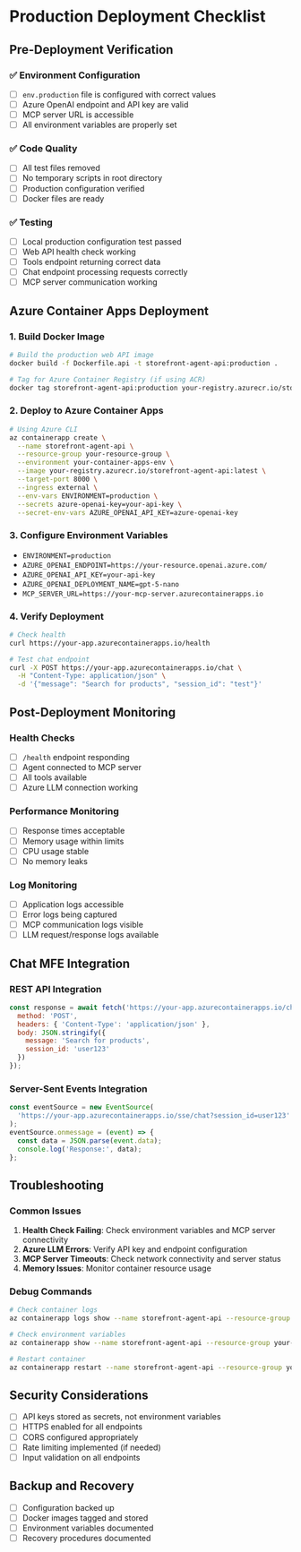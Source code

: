 # Production Deployment Checklist

## Pre-Deployment Verification

### ✅ Environment Configuration
- [ ] `env.production` file is configured with correct values
- [ ] Azure OpenAI endpoint and API key are valid
- [ ] MCP server URL is accessible
- [ ] All environment variables are properly set

### ✅ Code Quality
- [ ] All test files removed
- [ ] No temporary scripts in root directory
- [ ] Production configuration verified
- [ ] Docker files are ready

### ✅ Testing
- [ ] Local production configuration test passed
- [ ] Web API health check working
- [ ] Tools endpoint returning correct data
- [ ] Chat endpoint processing requests correctly
- [ ] MCP server communication working

## Azure Container Apps Deployment

### 1. Build Docker Image
```bash
# Build the production web API image
docker build -f Dockerfile.api -t storefront-agent-api:production .

# Tag for Azure Container Registry (if using ACR)
docker tag storefront-agent-api:production your-registry.azurecr.io/storefront-agent-api:latest
```

### 2. Deploy to Azure Container Apps
```bash
# Using Azure CLI
az containerapp create \
  --name storefront-agent-api \
  --resource-group your-resource-group \
  --environment your-container-apps-env \
  --image your-registry.azurecr.io/storefront-agent-api:latest \
  --target-port 8000 \
  --ingress external \
  --env-vars ENVIRONMENT=production \
  --secrets azure-openai-key=your-api-key \
  --secret-env-vars AZURE_OPENAI_API_KEY=azure-openai-key
```

### 3. Configure Environment Variables
- `ENVIRONMENT=production`
- `AZURE_OPENAI_ENDPOINT=https://your-resource.openai.azure.com/`
- `AZURE_OPENAI_API_KEY=your-api-key`
- `AZURE_OPENAI_DEPLOYMENT_NAME=gpt-5-nano`
- `MCP_SERVER_URL=https://your-mcp-server.azurecontainerapps.io`

### 4. Verify Deployment
```bash
# Check health
curl https://your-app.azurecontainerapps.io/health

# Test chat endpoint
curl -X POST https://your-app.azurecontainerapps.io/chat \
  -H "Content-Type: application/json" \
  -d '{"message": "Search for products", "session_id": "test"}'
```

## Post-Deployment Monitoring

### Health Checks
- [ ] `/health` endpoint responding
- [ ] Agent connected to MCP server
- [ ] All tools available
- [ ] Azure LLM connection working

### Performance Monitoring
- [ ] Response times acceptable
- [ ] Memory usage within limits
- [ ] CPU usage stable
- [ ] No memory leaks

### Log Monitoring
- [ ] Application logs accessible
- [ ] Error logs being captured
- [ ] MCP communication logs visible
- [ ] LLM request/response logs available

## Chat MFE Integration

### REST API Integration
```javascript
const response = await fetch('https://your-app.azurecontainerapps.io/chat', {
  method: 'POST',
  headers: { 'Content-Type': 'application/json' },
  body: JSON.stringify({ 
    message: 'Search for products', 
    session_id: 'user123' 
  })
});
```

### Server-Sent Events Integration
```javascript
const eventSource = new EventSource(
  'https://your-app.azurecontainerapps.io/sse/chat?session_id=user123'
);
eventSource.onmessage = (event) => {
  const data = JSON.parse(event.data);
  console.log('Response:', data);
};
```

## Troubleshooting

### Common Issues
1. **Health Check Failing**: Check environment variables and MCP server connectivity
2. **Azure LLM Errors**: Verify API key and endpoint configuration
3. **MCP Server Timeouts**: Check network connectivity and server status
4. **Memory Issues**: Monitor container resource usage

### Debug Commands
```bash
# Check container logs
az containerapp logs show --name storefront-agent-api --resource-group your-rg

# Check environment variables
az containerapp show --name storefront-agent-api --resource-group your-rg --query properties.configuration.ingress

# Restart container
az containerapp restart --name storefront-agent-api --resource-group your-rg
```

## Security Considerations

- [ ] API keys stored as secrets, not environment variables
- [ ] HTTPS enabled for all endpoints
- [ ] CORS configured appropriately
- [ ] Rate limiting implemented (if needed)
- [ ] Input validation on all endpoints

## Backup and Recovery

- [ ] Configuration backed up
- [ ] Docker images tagged and stored
- [ ] Environment variables documented
- [ ] Recovery procedures documented
